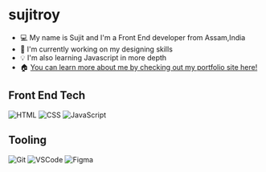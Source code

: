 # sujitroy


- 💻 My name is Sujit and I'm a Front End developer from Assam,India
- 📑 I'm currently working on my designing skills
- 💡 I'm also learning Javascript in more depth
- 🏠 [You can learn more about me by checking out my portfolio site here!](https://www.iamsujitroy.github.io/sujitroy)

## Front End Tech

![HTML](https://img.shields.io/badge/-HTML5-e34c26?logo=html5&logoColor=white)
![CSS](https://img.shields.io/badge/-CSS3-2965f1?logo=css3&logoColor=white)
![JavaScript](https://img.shields.io/badge/-JavaScript-f0db4f?logo=javascript&logoColor=white)

## Tooling

![Git](https://img.shields.io/badge/-Git-F05032?logo=git&logoColor=white)
![VSCode](https://img.shields.io/badge/-VSCode-007ACC?logo=visualstudiocode&logoColor=white)
![Figma](https://img.shields.io/badge/-Figma-0cb47c?logo=figma&logoColor=white)
